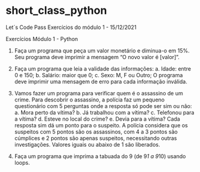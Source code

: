 # short_class_python
Let´s Code Pass
Exercícios do módulo 1 - 15/12/2021

Exercícios Módulo 1 - Python
1. Faça um programa que peça um valor monetário e diminua-o em 15%. Seu
programa deve imprimir a mensagem “O novo valor é [valor]”.

2. Faça um programa que leia a validade das informações:
a. Idade: entre 0 e 150;
b. Salário: maior que 0;
c. Sexo: M, F ou Outro;
O programa deve imprimir uma mensagem de erro para cada informação
inválida.

3. Vamos fazer um programa para verificar quem é o assassino de um crime.
Para descobrir o assassino, a polícia faz um pequeno questionário com 5
perguntas onde a resposta só pode ser sim ou não:
a. Mora perto da vítima?
b. Já trabalhou com a vítima?
c. Telefonou para a vítima?
d. Esteve no local do crime?
e. Devia para a vítima?
Cada resposta sim dá um ponto para o suspeito. A polícia considera que os
suspeitos com 5 pontos são os assassinos, com 4 a 3 pontos são cúmplices e
2 pontos são apenas suspeitos, necessitando outras investigações. Valores
iguais ou abaixo de 1 são liberados.

4. Faça um programa que imprima a tabuada do 9 (de 9*1 a 9*10) usando loops.
